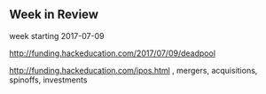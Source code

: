 ## Week in Review

week starting 2017-07-09

http://funding.hackeducation.com/2017/07/09/deadpool

http://funding.hackeducation.com/ipos.html , mergers, acquisitions, spinoffs, investments
